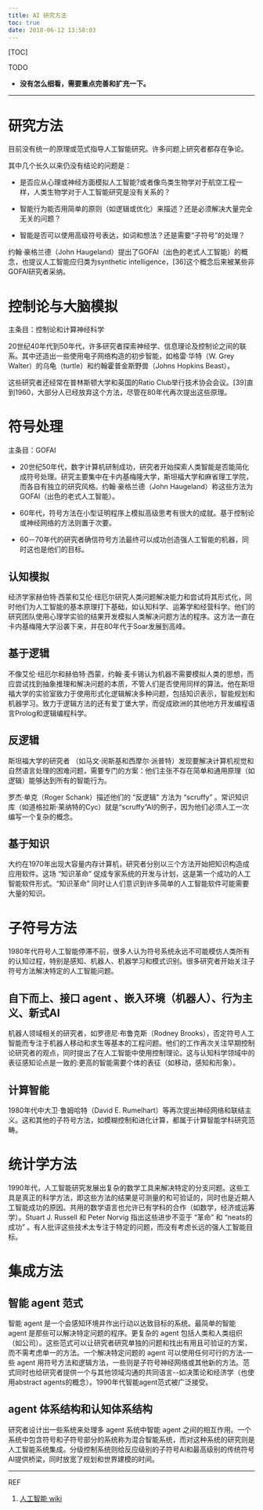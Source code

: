 ```yaml
---
title: AI 研究方法
toc: true
date: 2018-06-12 13:58:03
---
```

[TOC]



TODO


  * **没有怎么细看，需要重点完善和扩充一下。**

------





# 研究方法


目前没有统一的原理或范式指导人工智能研究。许多问题上研究者都存在争论。



其中几个长久以来仍没有结论的问题是：




  * 是否应从心理或神经方面模拟人工智能?或者像鸟类生物学对于航空工程一样，人类生物学对于人工智能研究是没有关系的？

  * 智能行为能否用简单的原则（如逻辑或优化）来描述？还是必须解决大量完全无关的问题？

  * 智能是否可以使用高级符号表达，如词和想法？还是需要“子符号”的处理？


约翰·豪格兰德（John Haugeland）提出了GOFAI（出色的老式人工智能）的概念，也提议人工智能应归类为synthetic intelligence，[36]这个概念后来被某些非GOFAI研究者采纳。


# 控制论与大脑模拟


主条目：控制论和计算神经科学

20世纪40年代到50年代，许多研究者探索神经学、信息理论及控制论之间的联系。其中还造出一些使用电子网络构造的初步智能，如格雷·华特（W. Grey Walter）的乌龟（turtle）和约翰霍普金斯野兽（Johns Hopkins Beast）。

这些研究者还经常在普林斯顿大学和英国的Ratio Club举行技术协会会议。[39]直到1960，大部分人已经放弃这个方法，尽管在80年代再次提出这些原理。


# 符号处理


主条目：GOFAI




  * 20世纪50年代，数字计算机研制成功，研究者开始探索人类智能是否能简化成符号处理。研究主要集中在卡内基梅隆大学，斯坦福大学和麻省理工学院，而各自有独立的研究风格。约翰·豪格兰德（John Haugeland）称这些方法为GOFAI（出色的老式人工智能）。

  * 60年代，符号方法在小型证明程序上模拟高级思考有很大的成就。基于控制论或神经网络的方法则置于次要。

  * 60－70年代的研究者确信符号方法最终可以成功创造强人工智能的机器，同时这也是他们的目标。




## 认知模拟


经济学家赫伯特·西蒙和艾伦·纽厄尔研究人类问题解决能力和尝试将其形式化，同时他们为人工智能的基本原理打下基础，如认知科学、运筹学和经营科学。他们的研究团队使用心理学实验的结果开发模拟人类解决问题方法的程序。这方法一直在卡内基梅隆大学沿袭下来，并在80年代于Soar发展到高峰。


## 基于逻辑


不像艾伦·纽厄尔和赫伯特·西蒙，约翰·麦卡锡认为机器不需要模拟人类的思想，而应尝试找到抽象推理和解决问题的本质，不管人们是否使用同样的算法。他在斯坦福大学的实验室致力于使用形式化逻辑解决多种问题，包括知识表示，智能规划和机器学习。致力于逻辑方法的还有爱丁堡大学，而促成欧洲的其他地方开发编程语言Prolog和逻辑编程科学。


## 反逻辑


斯坦福大学的研究者 （如马文·闵斯基和西摩尔·派普特）发现要解决计算机视觉和自然语言处理的困难问题，需要专门的方案：他们主张不存在简单和通用原理（如逻辑）能够达到所有的智能行为。

罗杰·单克（Roger Schank）描述他们的 “反逻辑” 方法为 “scruffy” 。常识知识库（如道格拉斯·莱纳特的Cyc）就是“scruffy”AI的例子，因为他们必须人工一次编写一个复杂的概念。


## 基于知识


大约在1970年出现大容量内存计算机，研究者分别以三个方法开始把知识构造成应用软件。这场 “知识革命” 促成专家系统的开发与计划，这是第一个成功的人工智能软件形式。“知识革命” 同时让人们意识到许多简单的人工智能软件可能需要大量的知识。


# 子符号方法


1980年代符号人工智能停滞不前，很多人认为符号系统永远不可能模仿人类所有的认知过程，特别是感知、机器人、机器学习和模式识别。很多研究者开始关注子符号方法解决特定的人工智能问题。


## 自下而上、接口 agent 、嵌入环境（机器人）、行为主义、新式AI


机器人领域相关的研究者，如罗德尼·布鲁克斯（Rodney Brooks），否定符号人工智能而专注于机器人移动和求生等基本的工程问题。他们的工作再次关注早期控制论研究者的观点，同时提出了在人工智能中使用控制理论。这与认知科学领域中的表征感知论点是一致的:更高的智能需要个体的表征（如移动，感知和形象）。


## 计算智能


1980年代中大卫·鲁姆哈特（David E. Rumelhart）等再次提出神经网络和联结主义。这和其他的子符号方法，如模糊控制和进化计算，都属于计算智能学科研究范畴。


# 统计学方法


1990年代，人工智能研究发展出复杂的数学工具来解决特定的分支问题。这些工具是真正的科学方法，即这些方法的结果是可测量的和可验证的，同时也是近期人工智能成功的原因。共用的数学语言也允许已有学科的合作（如数学，经济或运筹学）。Stuart J. Russell 和 Peter Norvig 指出这些进步不亚于 “革命” 和 “neats的成功” 。有人批评这些技术太专注于特定的问题，而没有考虑长远的强人工智能目标。


# 集成方法




## 智能 agent 范式


智能 agent 是一个会感知环境并作出行动以达致目标的系统。最简单的智能 agent 是那些可以解决特定问题的程序。更复杂的 agent 包括人类和人类组织（如公司）。这些范式可以让研究者研究单独的问题和找出有用且可验证的方案，而不需考虑单一的方法。一个解决特定问题的 agent 可以使用任何可行的方法-一些 agent 用符号方法和逻辑方法，一些则是子符号神经网络或其他新的方法。范式同时也给研究者提供一个与其他领域沟通的共同语言--如决策论和经济学（也使用abstract agents的概念）。1990年代智能agent范式被广泛接受。


## agent 体系结构和认知体系结构


研究者设计出一些系统来处理多 agent 系统中智能 agent 之间的相互作用。一个系统中包含符号和子符号部分的系统称为混合智能系统，而对这种系统的研究则是人工智能系统集成。分级控制系统则给反应级别的子符号AI和最高级别的传统符号AI提供桥梁，同时放宽了规划和世界建模的时间。









------

REF

1. [人工智能 wiki](https://zh.wikipedia.org/wiki/人工智能)